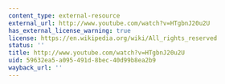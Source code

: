 ```yaml
---
content_type: external-resource
external_url: http://www.youtube.com/watch?v=HTgbnJ20u2U
has_external_license_warning: true
license: https://en.wikipedia.org/wiki/All_rights_reserved
status: ''
title: http://www.youtube.com/watch?v=HTgbnJ20u2U
uid: 59632ea5-a095-491d-8bec-40d99b8ea2b9
wayback_url: ''
---
```


